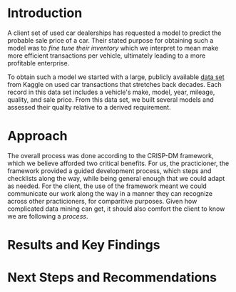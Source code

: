 # Introduction

A client set of used car dealerships has requested a model to predict the probable sale price of a car. Their stated purpose for obtaining such a model was to *fine tune their inventory* which we interpret to mean make more efficient transactions per vehicle, ultimately leading to a more profitable enterprise.

To obtain such a model we started with a large, publicly available [data set]("./data/cars.csv") from Kaggle on used car transactions that stretches back decades. Each record in this data set includes a vehicle's make, model, year, mileage, quality, and sale price. From this data set, we built several models and assessed their quality relative to a derived requirement.

# Approach
The overall process was done according to the CRISP-DM framework, which we believe afforded two critical benefits. For us, the practicioner, the framework provided a guided development process, which steps and checklists along the way, while being general enough that we could adapt as needed. For the client, the use of the framework meant we could communicate our work along the way in a manner they can recognize across other practicioners, for comparitive purposes. Given how complicated data mining can get, it should also comfort the client to know we are following a *process*.

# Results and Key Findings

# Next Steps and Recommendations
